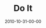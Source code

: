 ---
layout: message
category: message
series: "Game Change"
title: "Do It"
date: 2010-10-31-00-00
message_id: 644
sc-permalink-url: "http://soundcloud.com/crdschurch/game-change-do-it"
audio: "http://s3.amazonaws.com/crossroads-media/messages/audio/gamechange04.mp3"
audio-duration: "58:22"
program: "http://s3.amazonaws.com/crossroads-media/documents/10_30-31_10Program.pdf"
description: "Brian Tome talks about being faithful to what God has called us to do."
video: "http://s3.amazonaws.com/crossroads-media/messages/video/gamechange04.mp4"
video-duration: "58:30"
yt-video-id: "E5zfLzXq1SM"
video-image: "http://s3.amazonaws.com/crossroads-media/images/gamechange04_still.jpg"
tag: 
 - tome
 - titus
 - south-africa
 - faithfulness
 - game-change
 - campaign
explicit: false
---
